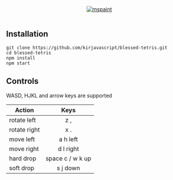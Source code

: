 <div align="center">
    <a href="http://mspaint.us/">
        <img src="web/static/docs/mspaint.png" alt="mspaint">
    </a>
    <br>
</div>
<br>

## Installation

    git clone https://github.com/kirjavascript/blessed-tetris.git
    cd blessed-tetris
    npm install
    npm start

## Controls

WASD, HJKL and arrow keys are supported

| Action        | Keys             |
| ------------- |:----------------:|
| rotate left   | z ,              |
| rotate right  | x .              |
| move left     | a h left         |
| move right    | d l right        |
| hard drop     | space c / w k up |
| soft drop     | s j down         |

